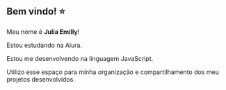 ## Bem vindo! ⭐


Meu nome é **Julia Emilly**!

Estou estudando na Alura.

Estou me desenvolvendo na linguagem JavaScript.

Utilizo esse espaço para minha organização e compartilhamento dos meu projetos desenvolvidos.
